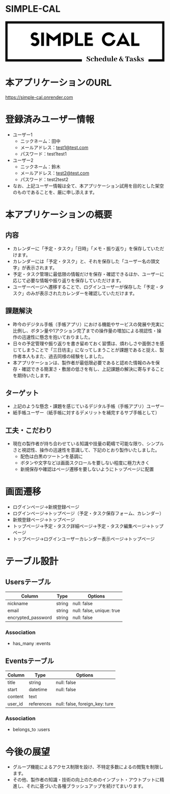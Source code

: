 # SIMPLE-CAL
![alt text](logo.png)


# 本アプリケーションのURL
https://simple-cal.onrender.com

# 登録済みユーザー情報
- ユーザー1
  - ニックネーム：田中
  - メールアドレス：test1@test.com
  - パスワード：test1test1
- ユーザー2
  - ニックネーム：鈴木
  - メールアドレス：test2@test.com
  - パスワード：test2test2
- なお、上記ユーザー情報は全て、本アプリケーション試用を目的とした架空のものであることを、厳に申し添えます。

# 本アプリケーションの概要

## 内容
- カレンダーに「予定・タスク」「日時」「メモ・振り返り」を保存していただけます。
- カレンダーには「予定・タスク」と、それを保存した「ユーザー名の頭文字」が表示されます。
- 予定・タスク管理に最低限の情報だけを保存・確認できるほか、ユーザーに応じて必要な情報や振り返りを保存していただけます。
- ユーザーページへ遷移することで、ログインユーザーが保存した「予定・タスク」のみが表示されたカレンダーを確認していただけます。

## 課題解決
- 昨今のデジタル手帳（手帳アプリ）における機能やサービスの発展や充実に比例し、ボタン量や1アクション完了までの操作量の増加による視認性・操作の迅速性に懸念を抱いておりました。
- 日々の予定管理や振り返りを書き留めておく習慣は、煩わしさや面倒さを感じてしまうことで「三日坊主」になってしまうことが課題であると捉え、製作者本人もまた、過去同様の経験をしました。
- 本アプリケーションは、製作者が最低限必要であると認めた情報のみを保存・確認できる簡潔さ・敷居の低さを有し、上記課題の解決に寄与することを期待いたします。

## ターゲット
- 上記のような懸念・課題を感じているデジタル手帳（手帳アプリ）ユーザー
- 紙手帳ユーザー（紙手帳に対するデメリットを補完するサブ手帳として）

## 工夫・こだわり
- 現在の製作者が持ち合わせている知識や技量の範疇で可能な限り、シンプルさと視認性、操作の迅速性を意識して、下記のとおり製作いたしました。
  - 配色は白黒のツートンを基調に
  - ボタンや文字などは画面スクロールを要しない程度に極力大きく
  - 新規保存や確認はページ遷移を要しないようにトップページに配置


# 画面遷移
- ログインページ→新規登録ページ
- ログインページ→トップページ（予定・タスク保存フォーム、カレンダー）
- 新規登録ページ→トップページ
- トップページ→予定・タスク詳細ページ→予定・タスク編集ページ→トップページ
- トップページ→ログインユーザーカレンダー表示ページ→トップページ

# テーブル設計

## Usersテーブル
| Column             | Type       | Options                        |
|--------------------|------------|--------------------------------|
| nickname           | string     | null: false                    |
| email              | string     | null: false, unique: true      |
| encrypted_password | string     | null: false                    |

### Association
- has_many :events

## Eventsテーブル
| Column             | Type       | Options                        |
|--------------------|------------|--------------------------------|
| title              | string     | null: false                    |
| start              | datetime   | null: false                    |
| content            | text       |                                |
| user_id            | references | null: false, foreign_key: ture |

### Association
- belongs_to :users

# 今後の展望
- グループ機能によるアクセス制限を設け、不特定多数によるの閲覧を制限します。
- その他、製作者の知識・技術の向上のためのインプット・アウトプットに精進し、それに基づいた各種ブラッシュアップを続けてまいります。